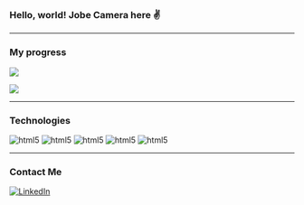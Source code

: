 ### Hello, world! Jobe Camera here ✌️

---

### My progress



![](https://streak-stats.demolab.com/?user=jobemcamera&theme=dark)

![](https://github-readme-stats-git-masterrstaa-rickstaa.vercel.app/api/top-langs?username=jobemcamera&show_icons=true&locale=en&layout=compact&theme=dark)

---

### Technologies

![html5](https://img.shields.io/badge/HTML5-E34F26?style=for-the-badge&logo=html5&logoColor=white)
![html5](https://img.shields.io/badge/CSS3-1572B6?style=for-the-badge&logo=css3&logoColor=white)
![html5](https://img.shields.io/badge/Sass-CC6699?style=for-the-badge&logo=sass&logoColor=white)
![html5](https://img.shields.io/badge/JavaScript-F7DF1E?style=for-the-badge&logo=javascript&logoColor=black)
![html5](https://img.shields.io/badge/GitHub-100000?style=for-the-badge&logo=github&logoColor=white)


---

### Contact Me

[![LinkedIn](https://img.shields.io/badge/LinkedIn-0077B5?style=for-the-badge&logo=linkedin&logoColor=white)](https://www.linkedin.com/in/jobecamera/)
